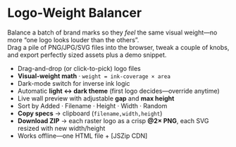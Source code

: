 # Logo-Weight Balancer

Balance a batch of brand marks so they *feel* the same visual weight—no more “one logo looks louder than the others”.  
Drag a pile of PNG/JPG/SVG files into the browser, tweak a couple of knobs, and export perfectly sized assets plus a demo snippet.

- Drag-and-drop (or click-to-pick) logo files
- **Visual-weight math**   ·  `weight = ink-coverage × area`
- Dark-mode switch for inverse ink logic
- Automatic **light ↔ dark theme** (first logo decides—override anytime)
- Live wall preview with adjustable **gap** and **max height**
- Sort by Added · Filename · Height · Width · Random
- **Copy specs** → clipboard (`filename,width,height`)
- **Download ZIP** → each raster logo as a crisp **@2× PNG**, each SVG resized with new width/height
- Works offline—one HTML file + [JSZip CDN]
